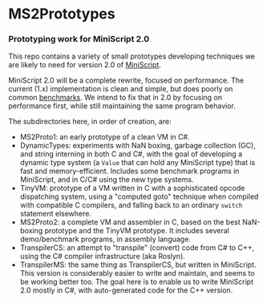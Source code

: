 # MS2Prototypes

### Prototyping work for MiniScript 2.0

This repo contains a variety of small prototypes developing techniques we are likely to need for version 2.0 of [MiniScript](https://miniscript.org).

MiniScript 2.0 will be a complete rewrite, focused on performance.  The current (1.x) implementation is clean and simple, but does poorly on common [benchmarks](github.com/JoeStrout/miniscript-benchmarks).  We intend to fix that in 2.0 by focusing on performance first, while still maintaining the same program behavior.

The subdirectories here, in order of creation, are:

- MS2Proto1: an early prototype of a clean VM in C#.
- DynamicTypes: experiments with NaN boxing, garbage collection (GC), and string interning in both C and C#, with the goal of developing a dynamic type system (a `Value` that can hold any MiniScript type) that is fast and memory-efficient.  Includes some benchmark programs in MiniScript, and in C/C# using the new type systems.
- TinyVM: prototype of a VM written in C with a sophisticated opcode dispatching system, using a "computed goto" technique when compiled with compatible C compilers, and falling back to an ordinary `switch` statement elsewhere.
- MS2Proto2: a complete VM and assembler in C, based on the best NaN-boxing prototype and the TinyVM prototype.  It includes several demo/benchmark programs, in assembly language.
- TranspilerCS: an attempt to "transpile" (convert) code from C# to C++, using the C# compiler infrastructure (aka Roslyn).
- TranspilerMS: the same thing as TranspilerCS, but written in MiniScript.  This version is considerably easier to write and maintain, and seems to be working better too.  The goal here is to enable us to write MiniScript 2.0 mostly in C#, with auto-generated code for the C++ version.

